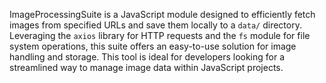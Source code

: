 ImageProcessingSuite is a JavaScript module designed to efficiently fetch images from specified URLs and save them locally to a `data/` directory. Leveraging the `axios` library for HTTP requests and the `fs` module for file system operations, this suite offers an easy-to-use solution for image handling and storage. This tool is ideal for developers looking for a streamlined way to manage image data within JavaScript projects.